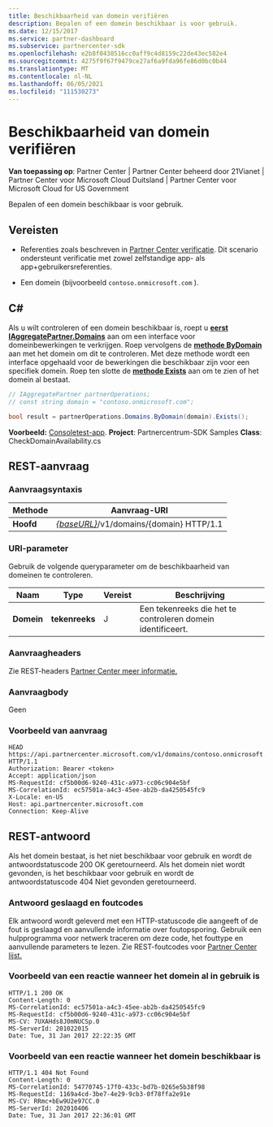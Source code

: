 ```yaml
---
title: Beschikbaarheid van domein verifiëren
description: Bepalen of een domein beschikbaar is voor gebruik.
ms.date: 12/15/2017
ms.service: partner-dashboard
ms.subservice: partnercenter-sdk
ms.openlocfilehash: e2b8f0438516cc0aff9c4d8159c22de43ec582e4
ms.sourcegitcommit: 4275f9f67f9479ce27af6a9fda96fe86d0bc0b44
ms.translationtype: MT
ms.contentlocale: nl-NL
ms.lasthandoff: 06/05/2021
ms.locfileid: "111530273"
---
```

# <a name="verify-domain-availability"></a>Beschikbaarheid van domein verifiëren

**Van toepassing op**: Partner Center | Partner Center beheerd door 21Vianet | Partner Center voor Microsoft Cloud Duitsland | Partner Center voor Microsoft Cloud for US Government

Bepalen of een domein beschikbaar is voor gebruik.

## <a name="prerequisites"></a>Vereisten

- Referenties zoals beschreven in [Partner Center verificatie](partner-center-authentication.md). Dit scenario ondersteunt verificatie met zowel zelfstandige app- als app+gebruikersreferenties.

- Een domein (bijvoorbeeld `contoso.onmicrosoft.com` ).

## <a name="c"></a>C\#

Als u wilt controleren of een domein beschikbaar is, roept u [**eerst IAggregatePartner.Domains**](/dotnet/api/microsoft.store.partnercenter.ipartner.domains) aan om een interface voor domeinbewerkingen te verkrijgen. Roep vervolgens de [**methode ByDomain**](/dotnet/api/microsoft.store.partnercenter.domains.idomaincollection.bydomain) aan met het domein om dit te controleren. Met deze methode wordt een interface opgehaald voor de bewerkingen die beschikbaar zijn voor een specifiek domein. Roep ten slotte de [**methode Exists**](/dotnet/api/microsoft.store.partnercenter.domains.idomain.exists) aan om te zien of het domein al bestaat.

``` csharp
// IAggregatePartner partnerOperations;
// const string domain = "contoso.onmicrosoft.com";

bool result = partnerOperations.Domains.ByDomain(domain).Exists();
```

**Voorbeeld:** [Consoletest-app](console-test-app.md). **Project**: Partnercentrum-SDK Samples **Class**: CheckDomainAvailability.cs

## <a name="rest-request"></a>REST-aanvraag

### <a name="request-syntax"></a>Aanvraagsyntaxis

| Methode   | Aanvraag-URI                                                              |
|----------|--------------------------------------------------------------------------|
| **Hoofd** | [*{baseURL}*](partner-center-rest-urls.md)/v1/domains/{domain} HTTP/1.1 |

### <a name="uri-parameter"></a>URI-parameter

Gebruik de volgende queryparameter om de beschikbaarheid van domeinen te controleren.

| Naam       | Type       | Vereist | Beschrijving                                   |
|------------|------------|----------|-----------------------------------------------|
| **Domein** | **tekenreeks** | J        | Een tekenreeks die het te controleren domein identificeert. |

### <a name="request-headers"></a>Aanvraagheaders

Zie REST-headers [Partner Center meer informatie.](headers.md)

### <a name="request-body"></a>Aanvraagbody

Geen

### <a name="request-example"></a>Voorbeeld van aanvraag

```http
HEAD https://api.partnercenter.microsoft.com/v1/domains/contoso.onmicrosoft.com HTTP/1.1
Authorization: Bearer <token>
Accept: application/json
MS-RequestId: cf5b00d6-9240-431c-a973-cc06c904e5bf
MS-CorrelationId: ec57501a-a4c3-45ee-ab2b-da4250545fc9
X-Locale: en-US
Host: api.partnercenter.microsoft.com
Connection: Keep-Alive
```

## <a name="rest-response"></a>REST-antwoord

Als het domein bestaat, is het niet beschikbaar voor gebruik en wordt de antwoordstatuscode 200 OK geretourneerd. Als het domein niet wordt gevonden, is het beschikbaar voor gebruik en wordt de antwoordstatuscode 404 Niet gevonden geretourneerd.

### <a name="response-success-and-error-codes"></a>Antwoord geslaagd en foutcodes

Elk antwoord wordt geleverd met een HTTP-statuscode die aangeeft of de fout is geslaagd en aanvullende informatie over foutopsporing. Gebruik een hulpprogramma voor netwerk traceren om deze code, het fouttype en aanvullende parameters te lezen. Zie REST-foutcodes voor [Partner Center lijst.](error-codes.md)

### <a name="response-example-for-when-the-domain-is-already-in-use"></a>Voorbeeld van een reactie wanneer het domein al in gebruik is

```http
HTTP/1.1 200 OK
Content-Length: 0
MS-CorrelationId: ec57501a-a4c3-45ee-ab2b-da4250545fc9
MS-RequestId: cf5b00d6-9240-431c-a973-cc06c904e5bf
MS-CV: 7UXAHds8J0mNUCSp.0
MS-ServerId: 201022015
Date: Tue, 31 Jan 2017 22:22:35 GMT
```

### <a name="response-example-for-when-the-domain-is-available"></a>Voorbeeld van een reactie wanneer het domein beschikbaar is

```http
HTTP/1.1 404 Not Found
Content-Length: 0
MS-CorrelationId: 54770745-17f0-433c-bd7b-0265e5b38f98
MS-RequestId: 1169a4cd-3be7-4e29-9cb3-0f78ffa2e91e
MS-CV: RRmc+bEw9U2e97CC.0
MS-ServerId: 202010406
Date: Tue, 31 Jan 2017 22:36:01 GMT
```
